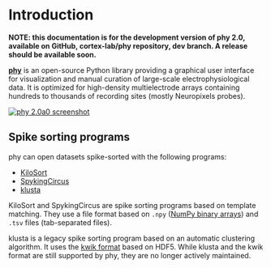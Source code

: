 # Introduction

**NOTE: this documentation is for the development version of phy 2.0, available on GitHub, cortex-lab/phy repository, dev branch. A release should be available soon.**

[**phy**](https://github.com/cortex-lab/phy) is an open-source Python library providing a graphical user interface for visualization and manual curation of large-scale electrophysiological data. It is optimized for high-density multielectrode arrays containing hundreds to thousands of recording sites (mostly Neuropixels probes).

[![phy 2.0a0 screenshot](https://user-images.githubusercontent.com/1942359/58665615-90f32200-8331-11e9-8403-9961c13b8f17.png)](https://user-images.githubusercontent.com/1942359/58665615-90f32200-8331-11e9-8403-9961c13b8f17.png)

## Spike sorting programs

phy can open datasets spike-sorted with the following programs:

* [KiloSort](https://github.com/MouseLand/Kilosort2/)
* [SpykingCircus](https://spyking-circus.readthedocs.io/en/latest/)
* [klusta](http://klusta.readthedocs.org/en/latest/)

KiloSort and SpykingCircus are spike sorting programs based on template matching. They use a file format based on `.npy` ([NumPy binary arrays](https://docs.scipy.org/doc/numpy-1.14.2/neps/npy-format.html)) and `.tsv` files (tab-separated files).

klusta is a legacy spike sorting program based on an automatic clustering algorithm. It uses the [kwik format](https://klusta.readthedocs.io/en/latest/kwik/#kwik-format) based on HDF5. While klusta and the kwik format are still supported by phy, they are no longer actively maintained.
